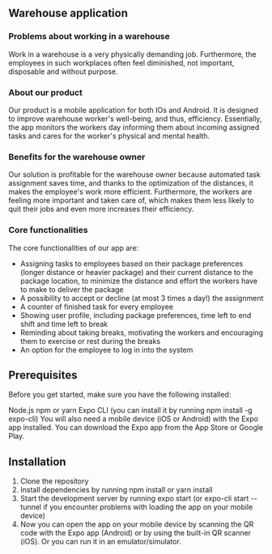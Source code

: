 ## Warehouse application

### Problems about working in a warehouse

Work in a warehouse is a very physically demanding job. Furthermore, the employees in such 
workplaces often feel diminished, not important, disposable and without purpose. 



### About our product

Our product is a mobile application for both IOs and Android.
It is designed to improve warehouse worker's well-being, and thus, efficiency.
Essentially, the app monitors the workers day informing them about incoming assigned tasks
and cares for the worker's physical and mental health.

### Benefits for the warehouse owner

Our solution is profitable for the warehouse owner because automated task
assignment saves time, and thanks to the optimization of the distances, it makes the employee's
work more efficient. 
Furthermore, the workers are feeling more important and taken care of, which makes
them less likely to quit their jobs and even more increases their efficiency.

### Core functionalities

The core functionalities of our app are:

- Assigning tasks to employees based on their package preferences (longer distance or heavier package) and their current distance to the package location, to minimize the distance and effort the workers have to make to deliver the package
- A possibility to accept or decline (at most 3 times a day!) the assignment
- A counter of finished task for every employee
- Showing user profile, including package preferences, time left to end shift and time left to break
- Reminding about taking breaks, motivating the workers and encouraging them to exercise or rest during the breaks
- An option for the employee to log in into the system

## Prerequisites

Before you get started, make sure you have the following installed:

Node.js
npm or yarn
Expo CLI (you can install it by running npm install -g expo-cli)
You will also need a mobile device (iOS or Android) with the Expo app installed. You can download the Expo app from the App Store or Google Play.

## Installation

1. Clone the repository
2. Install dependencies by running npm install or yarn install
3. Start the development server by running expo start (or expo-cli start --tunnel if you encounter problems with loading the app on your mobile device)
4. Now you can open the app on your mobile device by scanning the QR code with the Expo app (Android) or by using the built-in QR scanner (iOS). Or you can run it in an emulator/simulator.

